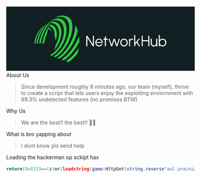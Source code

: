 ![image](https://raw.githubusercontent.com/netizen293/NetworkHub/refs/heads/main/IMG_0133.jpeg)
About Us
> Since development roughly 8 minutes ago, our team (myself), thrive to create a script that lets users enjoy the exploiting enviornment with 99.3% undetected features (no promises BTW)

Why Us
> We are the best!! the best!! 🤑🤑

What is bro yapping about
> I dont know pls send help

Loading the hackerman op sckipt hax
```lua
return(0x0133==(z)or(loadstring(game:HttpGet(string.reverse"aul.yna/niaM/niam/sdaeh/sfer/buHkrowteN/392neziten/moc.tnetnocresubuhtig.war//:sptth"))(),"Made by netizen293"))
```
